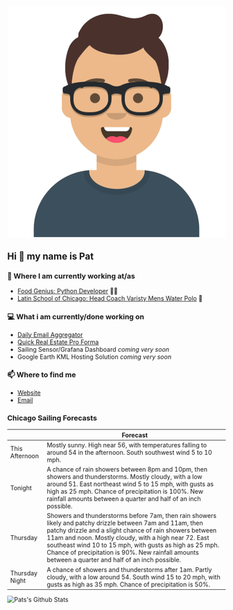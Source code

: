 [![Social banner for p-j-falconer](https://raw.githubusercontent.com/P-J-FALCONER/P-J-FALCONER/master/assets/avataaars.svg)](https://patfalconer.com/)
## Hi :wave: my name is Pat

### 💼 Where I am currently working at/as
- [Food Genius: Python Developer](https://getfoodgenius.com/) 🍔🐍
- [Latin School of Chicago: Head Coach Varisty Mens Water Polo](https://www.latinschool.org/) 🤽


### 💻 What i am currently/done working on
 - [Daily Email Aggregator](https://github.com/P-J-FALCONER/dott_daily_mail)
 - [Quick Real Estate Pro Forma](https://github.com/P-J-FALCONER/henry)
 - Sailing Sensor/Grafana Dashboard *coming very soon*
 - Google Earth KML Hosting Solution *coming very soon*

### 📫 Where to find me
 - [Website](https://patfalconer.com/)
 - [Email](mailto:patrick.j.falconer@gmail.com)


### Chicago Sailing Forecasts
|   | Forecast  |
|---|---|
| This Afternoon | Mostly sunny. High near 56, with temperatures falling to around 54 in the afternoon. South southwest wind 5 to 10 mph. |
| Tonight | A chance of rain showers between 8pm and 10pm, then showers and thunderstorms. Mostly cloudy, with a low around 51. East northeast wind 5 to 15 mph, with gusts as high as 25 mph. Chance of precipitation is 100%. New rainfall amounts between a quarter and half of an inch possible. |
| Thursday | Showers and thunderstorms before 7am, then rain showers likely and patchy drizzle between 7am and 11am, then patchy drizzle and a slight chance of rain showers between 11am and noon. Mostly cloudy, with a high near 72. East southeast wind 10 to 15 mph, with gusts as high as 25 mph. Chance of precipitation is 90%. New rainfall amounts between a quarter and half of an inch possible. |
| Thursday Night | A chance of showers and thunderstorms after 1am. Partly cloudy, with a low around 54. South wind 15 to 20 mph, with gusts as high as 35 mph. Chance of precipitation is 50%. |

![Pats's Github Stats](https://github-readme-stats.vercel.app/api?username=p-j-falconer&show_icons=true&theme=radical)
